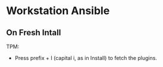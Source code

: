 # Workstation Ansible

## On Fresh Intall

TPM:

- Press prefix + I (capital i, as in Install) to fetch the plugins.
